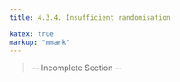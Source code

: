 ```yaml
---
title: 4.3.4. Insufficient randomisation

katex: true
markup: "mmark"
---
```


> -- Incomplete Section --

<!-- Questions should involve enough randomisation so that the questions generated don't look all the same. 

The second time a student sees the same dynamic question, we want to be confident that the calculations used last time cannot be used to solve the question.

> **Note:** As said in section 1, the order of solutions is randomised by default; this does not count as 'randomisation' in a dynamic question. 

As a rule of thumb, it would be good to have at least 20 possible variations of your question. More randomisation is better, but be careful of the next issue:   -->